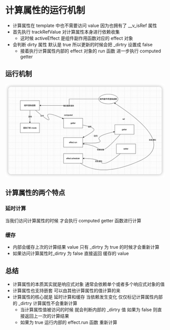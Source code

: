 # 计算属性的运行机制

* 计算属性在 template 中也不需要访问 value  因为也拥有了 __v_isRef 属性
* 首先执行 trackRefValue 对计算属性本身进行依赖收集  
  * 这时候 activeEffect 是组件副作用函数对应的 effect 对象
* 会判断 dirty 属性 默认是 true 所以更新的时候会把 _dirtry 设置成 false
  * 接着执行计算属性内部的 effect 对象的 run 函数 进一步执行 computed getter

## 运行机制

![图片](../../../assets/vue/computed.png)

## 计算属性的两个特点

### 延时计算

当我们访问计算属性的时候 才会执行  computed getter 函数进行计算

### 缓存

* 内部会缓存上次的计算结果 value  只有 _dirtry 为 true 的时候才会重新计算
* 如果访问计算属性时_dirtry  为 false  直接返回 缓存的 value

## 总结

* 计算属性的本质其实就是响应式对象  通常会依赖单个或者多个响应式对象的值
* 计算属性也支持嵌套 可以由其他计算属性的值计算的来
* 计算属性的核心就是 延时计算和缓存 当依赖发生变化 仅仅标记计算属性内部的 _dirtry  计算属性不会重新计算
  * 当计算属性值被访问的时候 就会判断内部的 _dirtry 值 如果为 false 则直接返回上一次的计算结果
  * 如果为 true 运行内部的 effect.run 函数 重新计算
